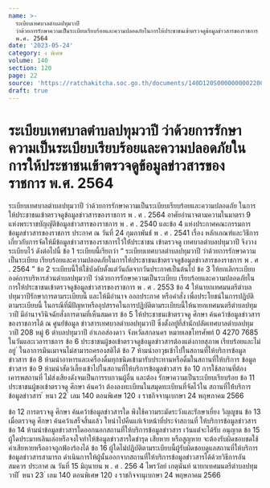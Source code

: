 ```yaml
---
name: >-
  ระเบียบเทศบาลตำบลปทุมวาปี
  ว่าด้วยการรักษาความเป็นระเบียบเรียบร้อยและความปลอดภัยในการให้ประชาชนเข้าตรวจดูข้อมูลข่าวสารของราชการ
  พ.ศ. 2564
date: '2023-05-24'
category: ง พิเศษ
volume: 140
section: 120
page: 22
source: 'https://ratchakitcha.soc.go.th/documents/140D120S0000000002200.pdf'
draft: true
---
```


# ระเบียบเทศบาลตำบลปทุมวาปี ว่าด้วยการรักษาความเป็นระเบียบเรียบร้อยและความปลอดภัยในการให้ประชาชนเข้าตรวจดูข้อมูลข่าวสารของราชการ พ.ศ. 2564

ระเบียบเทศบาลตําบลปทุมวาปี ว่าด้วยการรักษาความเป็นระเบียบเรียบร้อยและความปลอดภัย ในการให้ประชาชนเข้าตรวจดูข้อมูลข่าวสารของราชการ พ . ศ . 2564 อาศัยอํานาจตามความในมาตรา 9 แห่งพระราชบัญญัติข้อมูลข่าวสารของราชการ พ . ศ . 2540 และข้อ 4 แห่งประกาศคณะกรรมการข้อมูลข่าวสารของราชการ ประกาศ ณ วันที่ 24 กุมภาพันธ์์ พ . ศ . 2541 เรื่อง หลักเกณฑ์และวิธีการเกี่ยวกับการจัดให้มีข้อมูลข่าวสารของราชการไว้ให้้ประชาชน เข้าตรวจดู เทศบาลตําบลปทุมวาปี จึงวางระเบียบไว้ ดังต่อไปนี้ ข้อ 1 ระเบียบนี้เรียกว่า “ ระเบียบเทศบาลตําบลปทุมวาปี ว่าด้วยการรักษาความเป็นระเบียบ เรียบร้อยและความปลอดภัยในการให้ประชาชนเข้าตรวจดูข้อมูลข่าวสารของราชการ พ . ศ . 2564 ” ข้อ 2 ระเบียบนี้ให้ใช้บังคับตั้งแต่วันถัดจากวันประกาศเป็นต้นไป ข้อ 3 ให้ยกเลิกระเบียบองค์การบริหารส่วนตําบลปทุมวาปี ว่าด้วยการรักษาความเป็นระเบียบ เรียบร้อยและความปลอดภัยในการให้ประชาชนเข้าตรวจดูข้อมูลข่าวสารของราชการ พ . ศ . 2553 ข้อ 4 ให้นายกเทศมนตรีตําบลปทุมวาปีรักษาการตามระเบียบนี้ และให้มีอํานาจ ออกประกาศ หรือคําสั่ง เพื่อประโยชน์ในการปฏิบัติตามระเบียบนี้ ในกรณีที่มีปัญหาหรืออุปสรรคในการปฏิบัติตามระเบียบนี้ให้นายกเทศมนตรีตําบลปทุมวาปี มีอํานาจวินิจฉัยสั่งการตามที่เห็นสมควร ข้อ 5 ให้ประชาชนเข้าตรวจดู ศึกษา ค้นคว้าข้อมูลข่าวสารของราชการได้ ณ ศูนย์์ข้อมูล ข่าวสารเทศบาลตําบลปทุมวาปี ซึ่งตั้งอยู่่ที่สํานักปลัดเทศบาลตําบลปทุมวาปี 208 หมู่ 6 ตําบลปทุมวาปี อําเภอส่องดาว จังหวัดสกลนคร หมายเลขโทรศัพท์ 0 4270 7685 ในวันและเวลาราชการ ข้อ 6 ประชาชนผู้ขอเข้าตรวจดูข้อมูลข่าวสารต้องแต่งกายสุภาพ เรียบร้อยและไม่อยู่ ่ ในอาการมึนเมาจนไม่สามารถครองสติได้ ข้อ 7 ห้ามนําอาวุธเข้าไปในสถานที่ให้บริการข้อมูลข่าวสาร ข้อ 8 ห้ามนําอาหารและเครื่องดื่มทุกชนิดเข้ามารับประทานหรือดื่มในสถานที่ให้บริการ ข้อมูลข่าวสาร ข้อ 9 ห้ามนําสัตว์เลี้ยงเข้าไปในสถานที่ให้บริการข้อมูลข่าวสาร ข้อ 10 การใช้สถานที่ต้องเคารพสถานที่ ไม่่ส่งเสียงดังจนเป็นการรบกวนผู้อื่น และต้อง รักษาความเป็นระเบียบเรียบร้อย ข้อ 11 ประชาชนผู้ขอเข้าตรวจดู ศึกษา ค้นคว้า ต้องลงทะเบียนในสมุดทะเบียนที่จัดไว้ใน สถานที่ให้้บริการข้อมูลข่าวสาร ้ หนา 22 ่ เลม 140 ตอนพิเศษ 120 ง ราชกิจจานุเบกษา 24 พฤษภาคม 2566

ข้อ 12 การตรวจดู ศึกษา ค้นคว้าข้อมูลข่าวสารใด พึงใช้ความระมัดระวังและรักษาเยี่ยง วิญญูชน ข้อ 13 เมื่อตรวจดู ศึกษา ค้นคว้าเสร็จสิ้นแล้ว ใหนําไปคืนแก่เจ้าหน้าที่ประจําสถานที่ ให้บริการข้อมูลข่าวสาร ข้อ 14 ห้ามนําข้อมูลข่าวสารใดออกนอกสถานที่ให้บริการข้อมูลข่าวสาร เว้นแต่่จะได้รับ อนุญาต ข้อ 15 ผู้ใดประมาทเลินเล่อหรือจงใจทําให้ข้อมูลข่าวสารใดชํารุด เสียหาย หรือสูญหาย จะต้องรับผิดชอบชดใช้ค่าเสียหายหรืออาจถูกฟ้องร้องได้ ข้อ 16 ผู้ใดไม่่ปฏิบัติตามระเบียบนี้ผู้รับผิดชอบดูแลสถานที่ให้บริการข้อมูลข่าวสารสามารถ ดําเนินการให้ผู้นั้นออกจากสถานที่ให้บริการข้อมูลข่าวสารได้ด้วยวิธีการอันสมควร ประกาศ ณ วันที่ 15 มิถุนายน พ . ศ . 256 4 ไพรวัลย์ เกตุนันท์ นายกเทศมนตรีตําบลปทุมวาปี ้ หนา 23 ่ เลม 140 ตอนพิเศษ 120 ง ราชกิจจานุเบกษา 24 พฤษภาคม 2566
